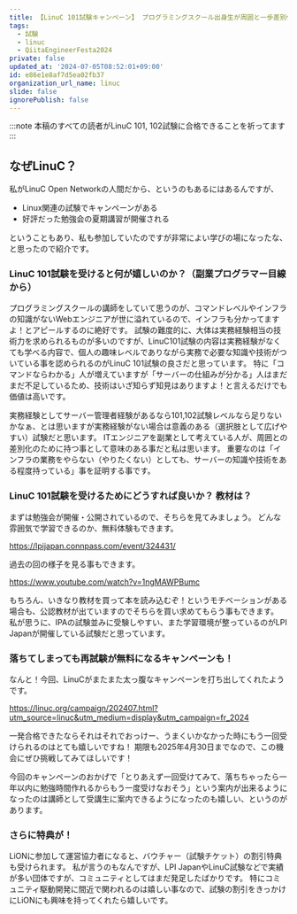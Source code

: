 ```yaml
---
title: 【LinuC 101試験キャンペーン】 プログラミングスクール出身生が周囲と一歩差別化を図るならインフラの知識をつけよう！
tags:
  - 試験
  - linuc
  - QiitaEngineerFesta2024
private: false
updated_at: '2024-07-05T08:52:01+09:00'
id: e86e1e8af7d5ea02fb37
organization_url_name: linuc
slide: false
ignorePublish: false
---
```


:::note
本稿のすべての読者がLinuC 101, 102試験に合格できることを祈ってます
:::

## なぜLinuC？
私がLinuC Open Networkの人間だから、というのもあるにはあるんですが、

- Linux関連の試験でキャンペーンがある
- 好評だった勉強会の夏期講習が開催される

ということもあり、私も参加していたのですが非常によい学びの場になったな、と思ったので紹介です。

### LinuC 101試験を受けると何が嬉しいのか？（副業プログラマー目線から）
プログラミングスクールの講師をしていて思うのが、コマンドレベルやインフラの知識がないWebエンジニアが世に溢れているので、インフラも分かってますよ！とアピールするのに絶好です。
試験の難度的に、大体は実務経験相当の技術力を求められるものが多いのですが、LinuC101試験の内容は実務経験がなくても学べる内容で、個人の趣味レベルでありながら実務で必要な知識や技術がついている事を認められるのがLinuC 101試験の良さだと思っています。
特に「コマンドならわかる」人が増えていますが「サーバーの仕組みが分かる」人はまだまだ不足しているため、技術はいざ知らず知見はありますよ！と言えるだけでも価値は高いです。

実務経験としてサーバー管理者経験があるなら101,102試験レベルなら足りないかなぁ、とは思いますが実務経験がない場合は意義のある（選択肢として広げやすい）試験だと思います。
ITエンジニアを副業として考えている人が、周囲との差別化のために持つ事として意味のある事だと私は思います。
重要なのは「インフラの業務をやらない（やりたくない）としても、サーバーの知識や技術をある程度持っている」事を証明する事です。

### LinuC 101試験を受けるためにどうすれば良いか？ 教材は？
まずは勉強会が開催・公開されているので、そちらを見てみましょう。
どんな雰囲気で学習できるのか、無料体験もできます。

https://lpijapan.connpass.com/event/324431/

過去の回の様子を見る事もできます。

https://www.youtube.com/watch?v=1ngMAWPBumc

もちろん、いきなり教材を買って本を読み込むぞ！というモチベーションがある場合も、公認教材が出ていますのでそちらを買い求めてもらう事もできます。
私が思うに、IPAの試験並みに受験しやすい、また学習環境が整っているのがLPI Japanが開催している試験だと思っています。

### 落ちてしまっても再試験が無料になるキャンペーンも！
なんと！今回、LinuCがまたまた太っ腹なキャンペーンを打ち出してくれたようです。

https://linuc.org/campaign/202407.html?utm_source=linuc&utm_medium=display&utm_campaign=fr_2024

一発合格できたならそれはそれでおっけー、うまくいかなかった時にもう一回受けられるのはとても嬉しいですね！
期限も2025年4月30日までなので、この機会にぜひ挑戦してみてほしいです！

今回のキャンペーンのおかげで「とりあえず一回受けてみて、落ちちゃったら一年以内に勉強時間作れるからもう一度受けなおそう」という案内が出来るようになったのは講師として受講生に案内できるようになったのも嬉しい、というのがあります。

### さらに特典が！
LiONに参加して運営協力者になると、バウチャー（試験チケット）の割引特典も受けられます。
私が言うのもなんですが、LPI JapanやLinuC試験などで実績が多い団体ですが、コミュニティとしてはまだ発足したばかりです。
特にコミュニティ駆動開発に間近で関われるのは嬉しい事なので、試験の割引をきっかけにLiONにも興味を持ってくれたら嬉しいです。
